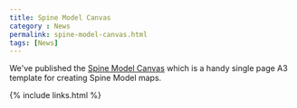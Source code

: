 ```yaml
---
title: Spine Model Canvas
category : News
permalink: spine-model-canvas.html
tags: [News]
---
```

We've published the [Spine Model Canvas](/canvas.html) which is a handy single page A3 template for creating Spine Model maps.

{% include links.html %}